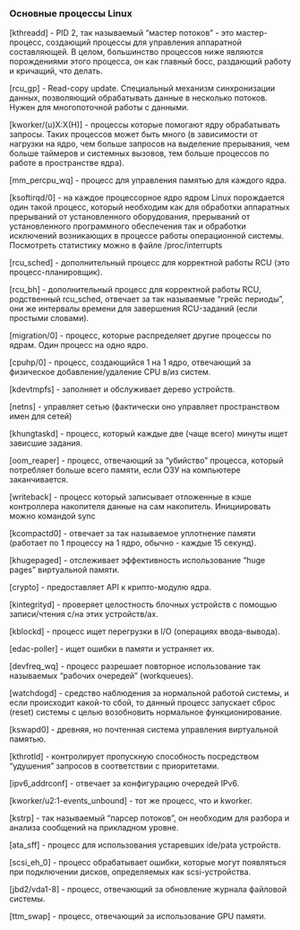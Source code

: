 ### Основные процессы Linux

[kthreadd] - PID 2, так называемый “мастер потоков” - это мастер-процесс, создающий процессы для управления аппаратной составляющей. В целом, большинство процессов ниже являются порождениями этого процесса, он как главный босс, раздающий работу и кричащий, что делать.

[rcu_gp] - Read-copy update. Специальный механизм синхронизации данных, позволяющий обрабатывать данные в несколько потоков. Нужен для многопоточной работы с данными.

[kworker/(u)X:X(H)] - процессы которые помогают ядру обрабатывать запросы. Таких процессов может быть много (в зависимости от нагрузки на ядро, чем больше запросов на выделение прерывания, чем больше таймеров и системных вызовов, тем больше процессов по работе в пространстве ядра).

[mm_percpu_wq] - процесс для управления памятью для каждого ядра.

[ksoftirqd/0] - на каждое процессорное ядро ядром Linux порождается один такой процесс, который необходим как для обработки аппаратных прерываний от установленного оборудования, прерываний от установленного программного обеспечения так и обработки исключений возникающих в процессе работы операционной системы. Посмотреть статистику можно в файле /proc/interrupts

[rcu_sched] - дополнительный процесс для корректной работы RCU (это процесс-планировщик).

[rcu_bh] - дополнительный процесс для корректной работы RCU, родственный rcu_sched, отвечает за так называемые “грейс периоды”, они же интервалы времени для завершения RCU-заданий (если простыми словами).

[migration/0] - процесс, которые распределяет другие процессы по ядрам. Один процесс на одно ядро.

[cpuhp/0] - процесс, создающийся 1 на 1 ядро, отвечающий за физическое добавление/удаление CPU в/из систем.

[kdevtmpfs] - заполняет и обслуживает дерево устройств.

[netns] - управляет сетью (фактически оно управляет пространством имен для сетей)

[khungtaskd] - процесс, который каждые две (чаще всего) минуты ищет зависшие задания.

[oom_reaper] - процесс, отвечающий за “убийство” процесса, который потребляет больше всего памяти, если ОЗУ на компьютере заканчивается.

[writeback] - процесс который записывает отложенные в кэше контроллера накопителя данные на сам накопитель. Инициировать можно командой sync

[kcompactd0] - отвечает за так называемое уплотнение памяти (работает по 1 процессу на 1 ядро, обычно - каждые 15 секунд).

[khugepaged] - отслеживает эффективность использование “huge pages” виртуальной памяти.

[crypto] - предоставляет API к крипто-модулю ядра.

[kintegrityd] - проверяет целостность блочных устройств с помощью записи/чтения с/на этих устройств/ах.

[kblockd] - процесс ищет перегрузки в I/O (операциях ввода-вывода).

[edac-poller] - ищет ошибки в памяти и устраняет их.

[devfreq_wq] - процесс  разрешает повторное использование так называемых “рабочих очередей” (workqueues).

[watchdogd] - средство наблюдения за нормальной работой системы, и если происходит какой-то сбой, то данный процесс запускает сброс (reset) системы с целью возобновить нормальное функционирование.

[kswapd0] - древняя, но почтенная система управления виртуальной памятью.

[kthrotld] - контролирует пропускную способность посредством “удушения” запросов в соответствии с приоритетами.

[ipv6_addrconf] - отвечает за конфигурацию очередей IPv6.

[kworker/u2:1-events_unbound] - тот же процесс, что и kworker.

[kstrp] - так называемый “парсер потоков”, он необходим для разбора и анализа сообщений на прикладном уровне.

[ata_sff] - процесс для использования устаревших ide/pata устройств.

[scsi_eh_0] - процесс обрабатывает ошибки, которые могут появляться при подключении дисков, определяемых как scsi-устройства.

[jbd2/vda1-8] - процесс, отвечающий за обновление журнала файловой системы.

[ttm_swap] - процесс, отвечающий за использование GPU памяти.
